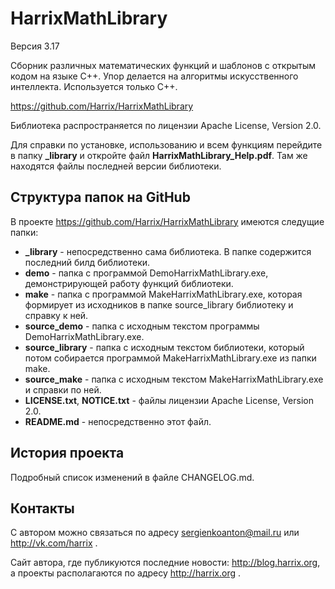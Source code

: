 HarrixMathLibrary
===================

Версия 3.17

Сборник различных математических функций и шаблонов с открытым кодом на языке C++. Упор делается на алгоритмы искусственного интеллекта. Используется только C++.

https://github.com/Harrix/HarrixMathLibrary

Библиотека распространяется по лицензии Apache License, Version 2.0.

Для справки по установке, использованию и всем функциям перейдите в папку **_library** и откройте файл **HarrixMathLibrary_Help.pdf**. Там же находятся файлы последней версии библиотеки.

Структура папок на GitHub
--------------------------

В проекте https://github.com/Harrix/HarrixMathLibrary имеются следущие папки:

 * **_library** - непосредственно сама библиотека. В папке содержится последний билд библиотеки.
 * **demo** - папка с программой DemoHarrixMathLibrary.exe, демонстрирующей работу функций библиотеки.
 * **make** - папка с программой MakeHarrixMathLibrary.exe, которая формирует из исходников в папке source_library библиотеку и справку к ней.
 * **source_demo** - папка с исходным текстом программы DemoHarrixMathLibrary.exe.
 * **source_library** - папка с исходным текстом библиотеки, который потом собирается программой MakeHarrixMathLibrary.exe из папки make.
 * **source_make** - папка с исходным текстом MakeHarrixMathLibrary.exe и справки по ней.
 * **LICENSE.txt**, **NOTICE.txt** - файлы лицензии Apache License, Version 2.0.
 * **README.md** - непосредственно этот файл.

История проекта
---------------

Подробный список изменений в файле CHANGELOG.md.

Контакты
---------------

С автором можно связаться по адресу sergienkoanton@mail.ru или  http://vk.com/harrix .

Сайт автора, где публикуются последние новости: http://blog.harrix.org, а проекты располагаются по адресу http://harrix.org .